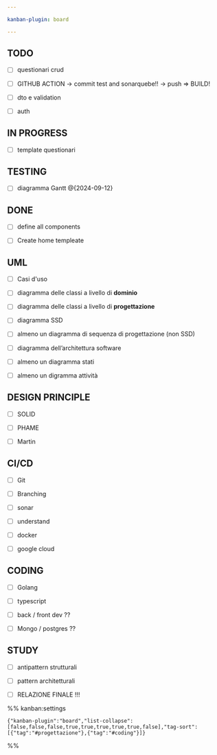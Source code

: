 ```yaml
---

kanban-plugin: board

---
```


## TODO

- [ ] questionari crud
- [ ] GITHUB ACTION 
	→ commit test and sonarquebe!!
	→ push => BUILD!
- [ ] dto e validation
- [ ] auth


## IN PROGRESS

- [ ] template questionari


## TESTING

- [ ] diagramma Gantt @{2024-09-12}


## DONE

- [ ] define all components
- [ ] Create home templeate


## UML

- [ ] Casi d'uso
- [ ] diagramma delle classi a livello di **dominio**
- [ ] diagramma delle classi a livello di **progettazione**
- [ ] diagramma SSD
- [ ] almeno un diagramma di sequenza di progettazione (non SSD)
- [ ] diagramma dell’architettura software
- [ ] almeno un diagramma stati
- [ ] almeno un digramma attività


## DESIGN PRINCIPLE

- [ ] SOLID
- [ ] PHAME
- [ ] Martin


## CI/CD

- [ ] Git
- [ ] Branching
- [ ] sonar
- [ ] understand
- [ ] docker
- [ ] google cloud


## CODING

- [ ] Golang
- [ ] typescript
- [ ] back / front dev ??
- [ ] Mongo / postgres ??


## STUDY

- [ ] antipattern strutturali
- [ ] pattern architetturali
- [ ] RELAZIONE FINALE !!!




%% kanban:settings
```
{"kanban-plugin":"board","list-collapse":[false,false,false,true,true,true,true,true,false],"tag-sort":[{"tag":"#progettazione"},{"tag":"#coding"}]}
```
%%